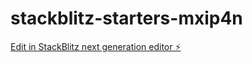 # stackblitz-starters-mxip4n

[Edit in StackBlitz next generation editor ⚡️](https://stackblitz.com/~/github.com/Matthew-Antonious/stackblitz-starters-mxip4n)